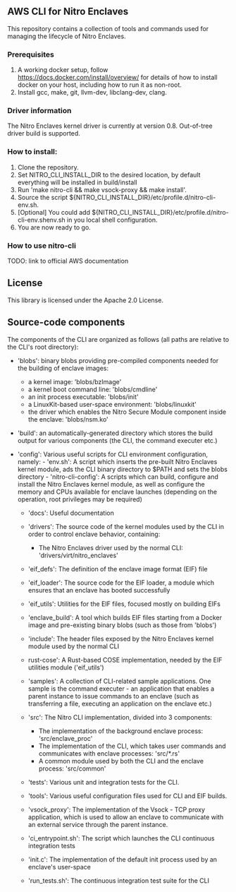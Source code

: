 ## AWS CLI for Nitro Enclaves

This repository contains a collection of tools and commands used for managing the lifecycle of Nitro Enclaves.

### Prerequisites
  1. A working docker setup, follow https://docs.docker.com/install/overview/ for details of how to install docker on your host, including how to run it as non-root.
  2. Install gcc, make, git, llvm-dev, libclang-dev, clang.

### Driver information
  The Nitro Enclaves kernel driver is currently at version 0.8. Out-of-tree driver build is supported.

### How to install:
  1. Clone the repository.
  2. Set NITRO_CLI_INSTALL_DIR to the desired location, by default everything will be installed in build/install
  3. Run 'make nitro-cli && make vsock-proxy && make install'.
  4. Source the script ${NITRO_CLI_INSTALL_DIR}/etc/profile.d/nitro-cli-env.sh.
  5. [Optional] You could add ${NITRO_CLI_INSTALL_DIR}/etc/profile.d/nitro-cli-env.shenv.sh in you local shell configuration.
  6. You are now ready to go.

### How to use nitro-cli
 TODO: link to official AWS documentation

## License
  This library is licensed under the Apache 2.0 License.

## Source-code components
  The components of the CLI are organized as follows (all paths are relative to the CLI's root directory):

  - 'blobs': binary blobs providing pre-compiled components needed for the building of enclave images:
      - a kernel image: 'blobs/bzImage'
      - a kernel boot command line: 'blobs/cmdline'
      - an init process executable: 'blobs/init'
      - a LinuxKit-based user-space environment: 'blobs/linuxkit'
      - the driver which enables the Nitro Secure Module component inside the enclave: 'blobs/nsm.ko'

  - 'build': an automatically-generated directory which stores the build output for various components (the CLI, the command executer etc.)

- 'config': Various useful scripts for CLI environment configuration, namely:
      - 'env.sh': A script which inserts the pre-built Nitro Enclaves kernel module, ads the CLI binary directory to $PATH and sets the blobs directory
      - 'nitro-cli-config': A scripts which can build, configure and install the Nitro Enclaves kernel module, as well as configure the memory
          and CPUs available for enclave launches (depending on the operation, root privileges may be required)

  - 'docs': Useful documentation

  - 'drivers': The source code of the kernel modules used by the CLI in order to control enclave behavior, containing:
      - The Nitro Enclaves driver used by the normal CLI: 'drivers/virt/nitro_enclaves'

  - 'eif_defs': The definition of the enclave image format (EIF) file

  - 'eif_loader': The source code for the EIF loader, a module which ensures that an enclave has booted successfully

  - 'eif_utils': Utilities for the EIF files, focused mostly on building EIFs

  - 'enclave_build': A tool which builds EIF files starting from a Docker image and pre-existing binary blobs (such as those from 'blobs')

  - 'include': The header files exposed by the Nitro Enclaves kernel module used by the normal CLI

  - rust-cose': A Rust-based COSE implementation, needed by the EIF utilities module ('eif_utils')

  - 'samples': A collection of CLI-related sample applications. One sample is the command executer - an application that enables a parent
      instance to issue commands to an enclave (such as transferring a file, executing an application on the enclave etc.)

  - 'src': The Nitro CLI implementation, divided into 3 components:
      - The implementation of the background enclave process: 'src/enclave_proc'
      - The implementation of the CLI, which takes user commands and communicates with enclave processes: 'src/*.rs'
      - A common module used by both the CLI and the enclave process: 'src/common'

  - 'tests': Various unit and integration tests for the CLI.

  - 'tools': Various useful configuration files used for CLI and EIF builds.

  - 'vsock_proxy': The implementation of the Vsock - TCP proxy application, which is used to allow an enclave to communicate with an external service
          through the parent instance.

  - 'ci_entrypoint.sh': The script which launches the CLI continuous integration tests

  - 'init.c': The implementation of the default init process used by an enclave's user-space

  - 'run_tests.sh': The continuous integration test suite for the CLI
